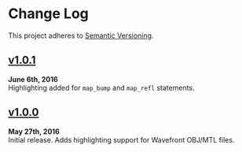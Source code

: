 Change Log
==========

This project adheres to [Semantic Versioning](http://semver.org).


[v1.0.1]
------------------------------------------------------------------------
**June 6th, 2016**  
Highlighting added for `map_bump` and `map_refl` statements.


[v1.0.0]
------------------------------------------------------------------------
**May 27th, 2016**  
Initial release. Adds highlighting support for Wavefront OBJ/MTL files.


[Referenced links]:_____________________________________________________
[v1.0.1]: https://github.com/Alhadis/language-wavefront/releases/v1.0.1
[v1.0.0]: https://github.com/Alhadis/language-wavefront/releases/v1.0.0
